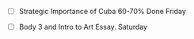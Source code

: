 - [ ] Strategic Importance of Cuba 60-70% Done Friday
- [ ] Body 3 and Intro to Art Essay.    Saturday 

